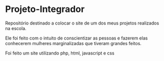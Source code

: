 # Projeto-Integrador
Repositório destinado a colocar o site de um dos meus projetos realizados na escola.

Ele foi feito com o intuito de conscientizar as pessoas e fazerem elas conhecerem mulheres marginalizadas que tiveram grandes feitos.

Foi feito um site utilizando php, html, javascript e css
